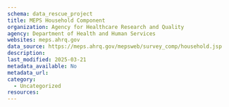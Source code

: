 ```yaml
---
schema: data_rescue_project 
title: MEPS Household Component
organization: Agency for Healthcare Research and Quality
agency: Department of Health and Human Services
websites: meps.ahrq.gov
data_source: https://meps.ahrq.gov/mepsweb/survey_comp/household.jsp
description: 
last_modified: 2025-03-21
metadata_available: No
metadata_url: 
category:
  - Uncategorized
resources:
---
```

